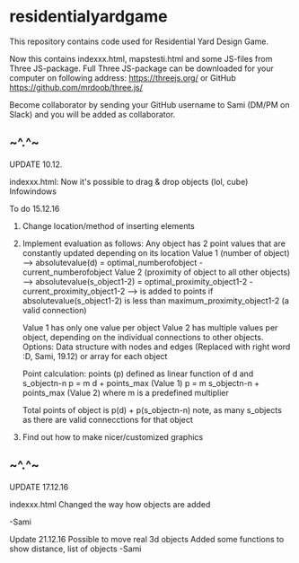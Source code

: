# residentialyardgame

This repository contains code used for Residential Yard Design Game.

Now this contains indexxx.html, mapstesti.html and some JS-files from Three JS-package. Full Three JS-package can be downloaded for your computer on following address: https://threejs.org/ or GitHub https://github.com/mrdoob/three.js/

Become collaborator by sending your GitHub username to Sami (DM/PM on Slack) and you will be added as collaborator.


~^.^~
-----------
UPDATE 10.12.

indexxx.html:
Now it's possible to drag & drop objects (lol, cube)
Infowindows


To do 15.12.16

1. Change location/method of inserting elements
2. Implement evaluation as follows:
      Any object has 2 point values that are constantly updated depending on its location
      Value 1 (number of object) --> absolutevalue(d) = optimal_numberofobject - current_numberofobject
      Value 2 (proximity of object to all other objects) --> absolutevalue(s_object1-2) = optimal_proximity_object1-2 - current_proximity_object1-2 --> is added to points if absolutevalue(s_object1-2) is less than maximum_proximity_object1-2 (a valid connection)
      
      Value 1 has only one value per object
      Value 2 has multiple values per object, depending on the individual connections to other objects.
          Options: Data structure with nodes and edges (Replaced with right word :D, Sami, 19.12) or array for each object
          
      Point calculation: points (p) defined as linear function of d and s_objectn-n
      p = m d + points_max (Value 1)
      p = m s_objectn-n + points_max (Value 2)
      where m is a predefined multiplier
      
      Total points of object is p(d) + p(s_objectn-n) note, as many s_objects as there are valid connecctions for that object
        
  3. Find out how to make nicer/customized graphics
  
  
  ~^.^~
  ---
  UPDATE 17.12.16

  indexxx.html
  Changed the way how objects are added

  -Sami

 Update 21.12.16
 Possible to move real 3d objects
 Added some functions to show distance, list of objects 
 -Sami